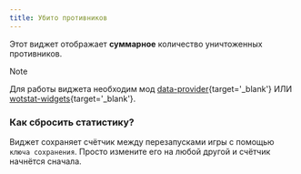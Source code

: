 ```yaml
---
title: Убито противников
---
```


Этот виджет отображает **суммарное** количество уничтоженных противников.

> [!NOTE]
> Для работы виджета необходим мод [data-provider](https://github.com/WOT-STAT/data-provider){target='_blank'} ИЛИ [wotstat-widgets](https://github.com/WOT-STAT/wotstat-widgets){target='_blank'}.


### Как сбросить статистику?
Виджет сохраняет счётчик между перезапусками игры с помощью `ключа сохранения`. Просто измените его на любой другой и счётчик начнётся сначала.
